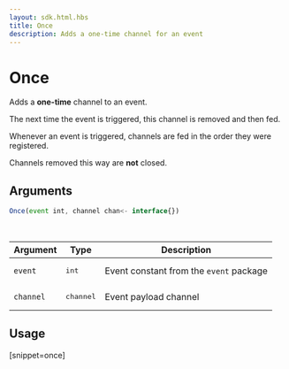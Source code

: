 ```yaml
---
layout: sdk.html.hbs
title: Once
description: Adds a one-time channel for an event
---
```


# Once

Adds a **one-time** channel to an event. 

The next time the event is triggered, this channel is removed and then fed.

Whenever an event is triggered, channels are fed in the order they were registered.

Channels removed this way are **not** closed.

## Arguments

```js
Once(event int, channel chan<- interface{})
```

<br/>

| Argument   | Type     | Description      |
| ---------- | -------- | -------- |
| `event`    | <pre>int</pre> | Event constant from the `event` package |
| `channel` | <pre>channel</pre> | Event payload channel |


## Usage

[snippet=once]
